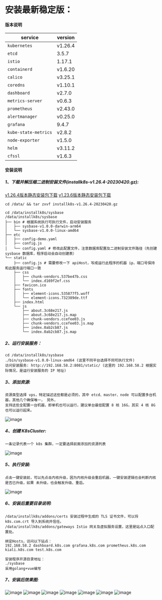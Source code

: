 安装最新稳定版：
===============
#### 版本说明

|             service           |     version     |
|-------------------------------|-----------------|
| `kubernetes`                  | v1.26.4         |
| `etcd`                        | 3.5.7           |
| `istio`                       | 1.17.1          |
| `containerd`                  | v1.6.20         |
| `calico`                      | v3.25.1         |
| `coredns`                     | v1.10.1         |
| `dashboard`                   | v2.7.0          |
| `metrics-server`              | v0.6.3          |
| `prometheus`                  | v2.43.0         |
| `alertmanager`                | v0.25.0         |
| `grafana`                     | 9.4.7           |
| `kube-state-metrics`          | v2.8.2          |
| `node-exporter`               | v1.5.0          |
| `helm`                        | v3.11.2         |
| `cfssl`                       | v1.6.3          |

#### 安装说明

##### 1、下载并解压缩二进制安装文件(installk8s-v1.26.4-20230420.gz):
[v1.26.4版本静态安装包下载](https://pan.baidu.com/s/1Q5XaSDyCKzkT_mtJcOV5dA?pwd=mv7n)
[v1.23.6版本静态安装包下载](https://pan.baidu.com/s/1kJ4vc9yMrskW-UyXXZ2Hng?pwd=hc3a)
```
cd /data/ && tar zxvf installk8s-v1.26.4-20230420.gz

cd /data/installk8s/sysbase
/data/installk8s/sysbase
├── bin # 根据系统执行可执行文件，启动安装服务
│   ├── sysbase-v1.0.0-darwin-arm64
│   └── sysbase-v1.0.0-linux-amd64
├── etc
│   ├── config-demo.yaml
│   ├── config.js
│   └── config.yaml # 修改此配置文件，注意数据库配置及二进制安装文件路径（先创建 sysbase 数据库，程序启动会自动创建表）
└── static
    ├── config.js # 需要修改一下 apiHost，写成运行此程序的机器 ip，端口号保持和此服务运行端口一致
    ├── css
    │   ├── chunk-vendors.537be47b.css
    │   └── index.d169f2ef.css
    ├── favicon.ico
    ├── fonts
    │   ├── element-icons.535877f5.woff
    │   └── element-icons.732389de.ttf
    ├── index.html
    └── js
        ├── about.3c68e217.js
        ├── about.3c68e217.js.map
        ├── chunk-vendors.ccefee03.js
        ├── chunk-vendors.ccefee03.js.map
        ├── index.0ab2cb87.js
        └── index.0ab2cb87.js.map
```

##### 2、运行安装服务：
```
cd /data/installk8s/sysbase
./bin/sysbase-v1.0.0-linux-amd64 (这里不同平台选择不同可执行文件) 
访问安装服务: http://192.168.58.2:8081/static/ (这里的 192.168.58.2 根据实际情况，是运行安装服务的 IP 地址)
```

##### 3、添加资源:
```
资源类型选择 vps，特定描述这些都是必须的，其中 etcd、master、node 可以配置多台机器，其他几个确保唯一， 另外，
支持这些全配置一台机器，即单机也可以运行，建议单台最低配置 8 核 16G，其实 4 核 8G 也可以运行起来。
```
![image](/images/install_resource.jpeg)


##### 4、创建 K8sCluster:
```
一条记录代表一个 k8s 集群，一定要选择前面添加的资源列表
```
![image](/images/install_k8scluster.jpeg)

##### 5、执行安装:
```
点击一键安装前，可以先点击内核升级，因为内核升级会重启机器，一键安装逻辑也会判断内核是否已升级，如果 未升级，也会触发升级、重启。
```
![image](/images/install_install.jpeg)

##### 6、安装后重要目录说明:
```
/data/installk8s/addons/certs 安装过程中生成的 TLS 证书文件，可以将 k8s.com.crt 导入到系统并信任。
/data/installk8s/addons/gateways Istio 网关及虚拟服务设置，这里是站点入口配置处。

绑定Hosts，访问以下站点：
192.168.58.2 dashboard.k8s.com grafana.k8s.com prometheus.k8s.com kiali.k8s.com test.k8s.com

安装程序开源目录地址：
./sysbase
采用golang+vue编写
```

##### 7、安装后效果图:
![image](/images/instsall_example1.jpeg)
![image](/images/instsall_example2.jpeg)
![image](/images/instsall_example3.jpeg)
![image](/images/instsall_example4.jpeg)
![image](/images/instsall_example5.jpeg)
![image](/images/instsall_example6.jpeg)
![image](/images/instsall_example7.jpeg)
